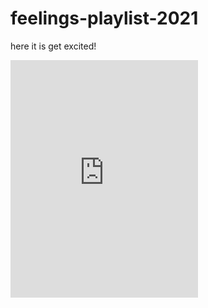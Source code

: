 # feelings-playlist-2021
here it is get excited!


<iframe src="https://open.spotify.com/embed/playlist/1OSt13ueHrDgWZ1xAxNnex" width="300" height="380" frameborder="0" allowtransparency="true" allow="encrypted-media"></iframe>
